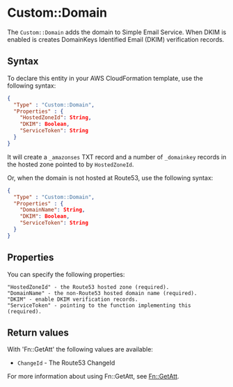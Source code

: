 # Custom::Domain
The `Custom::Domain` adds the domain to Simple Email Service.
When DKIM is enabled is creates DomainKeys Identified Email (DKIM) verification records.

## Syntax
To declare this entity in your AWS CloudFormation template, use the following syntax:

```json
{
  "Type" : "Custom::Domain",
  "Properties" : {
    "HostedZoneId": String,
    "DKIM": Boolean,
    "ServiceToken": String
  }
}
```
It will create a `_amazonses` TXT record and a number of `_domainkey` records in the
hosted zone pointed to by `HostedZoneId`.

Or, when the domain is not hosted at Route53, use the following syntax:
```json
{
  "Type" : "Custom::Domain",
  "Properties" : {
    "DomainName": String,
    "DKIM": Boolean,
    "ServiceToken": String
  }
}
```

## Properties
You can specify the following properties:

    "HostedZoneId" - the Route53 hosted zone (required).
    "DomainName" - the non-Route53 hosted domain name (required).
    "DKIM" - enable DKIM verification records.
    "ServiceToken" - pointing to the function implementing this (required).

## Return values
With 'Fn::GetAtt' the following values are available:

- `ChangeId` - The Route53 ChangeId

For more information about using Fn::GetAtt, see [Fn::GetAtt](http://docs.aws.amazon.com/AWSCloudFormation/latest/UserGuide/intrinsic-function-reference-getatt.html).
